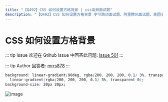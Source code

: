 ```yaml
---
title: "【Q492】CSS 如何设置方格背景 | css高频面试题"
description: "【Q492】CSS 如何设置方格背景 字节跳动面试题、阿里腾讯面试题、美团小米面试题。"
---
```


# CSS 如何设置方格背景

::: tip Issue
欢迎在 Gtihub Issue 中回答此问题: [Issue 501](https://github.com/shfshanyue/Daily-Question/issues/501)
:::

::: tip Author
回答者: [mrrs878](https://github.com/mrrs878)
:::

```css
background: linear-gradient(90deg, rgba(200, 200, 200, 0.1) 3%, transparent 0),
  linear-gradient(rgba(200, 200, 200, 0.1) 3%, transparent 0);
background-size: 20px 20px;
```

![image](https://user-images.githubusercontent.com/38256126/124486859-9a88c700-dde0-11eb-810f-842cd9b212d4.png)
